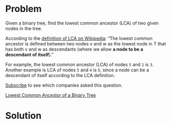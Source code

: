 
# Problem

Given a binary tree, find the lowest common ancestor (LCA) of two given nodes
in the tree.

According to the [definition of LCA on
Wikipedia](https://en.wikipedia.org/wiki/Lowest_common_ancestor): “The lowest
common ancestor is defined between two nodes v and w as the lowest node in T
that has both v and w as descendants (where we allow **a node to be a
descendant of itself**).”

For example, the lowest common ancestor (LCA) of nodes `5` and `1` is `3`.
Another example is LCA of nodes `5` and `4` is `5`, since a node can be a
descendant of itself according to the LCA definition.

[Subscribe](/subscribe/) to see which companies asked this question.



[Lowest Common Ancestor of a Binary Tree](https://leetcode.com/problems/lowest-common-ancestor-of-a-binary-tree)

# Solution



